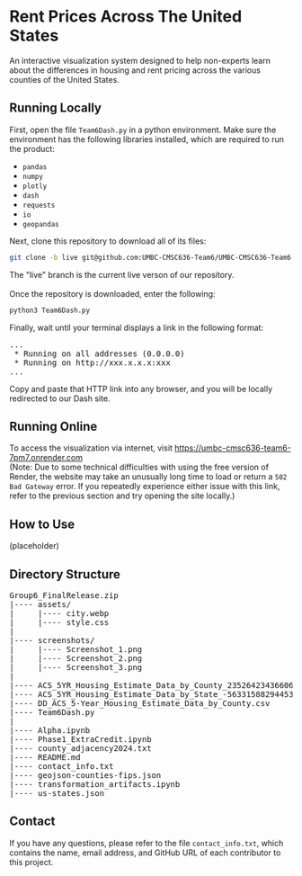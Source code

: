 # Rent Prices Across The United States

An interactive visualization system designed to help non-experts learn about the differences in housing and rent pricing across the various counties of the United States.

## Running Locally

First, open the file `Team6Dash.py` in a python environment. Make sure the environment has the following libraries installed, which are required to run the product:
- `pandas`
- `numpy`
- `plotly`
- `dash`
- `requests`
- `io`
- `geopandas`

Next, clone this repository to download all of its files:
```bash
git clone -b live git@github.com:UMBC-CMSC636-Team6/UMBC-CMSC636-Team6
```
The "live" branch is the current live verson of our repository.<br>
<br>
Once the repository is downloaded, enter the following:
```bash
python3 Team6Dash.py
```
Finally, wait until your terminal displays a link in the following format:
<pre>
...
 * Running on all addresses (0.0.0.0)
 * Running on http://xxx.x.x.x:xxx
...
</pre>
Copy and paste that HTTP link into any browser, and you will be locally redirected to our Dash site.

## Running Online

To access the visualization via internet, visit https://umbc-cmsc636-team6-7pm7.onrender.com<br>
(Note: Due to some technical difficulties with using the free version of Render, the website may take an unusually long time to load or return a `502 Bad Gateway` error. If you repeatedly experience either issue with this link, refer to the previous section and try opening the site locally.)

## How to Use

(placeholder)

## Directory Structure

<pre>
Group6_FinalRelease.zip
|---- assets/
|     |---- city.webp
|     |---- style.css
|
|---- screenshots/
|     |---- Screenshot_1.png
|     |---- Screenshot_2.png
|     |---- Screenshot_3.png
|
|---- ACS_5YR_Housing_Estimate_Data_by_County_2352642343660635057.csv
|---- ACS_5YR_Housing_Estimate_Data_by_State_-5633158829445399210.csv
|---- DD_ACS_5-Year_Housing_Estimate_Data_by_County.csv
|---- Team6Dash.py
|
|---- Alpha.ipynb
|---- Phase1_ExtraCredit.ipynb
|---- county_adjacency2024.txt
|---- README.md
|---- contact_info.txt
|---- geojson-counties-fips.json
|---- transformation_artifacts.ipynb
|---- us-states.json
</pre>

## Contact
If you have any questions, please refer to the file `contact_info.txt`, which contains the name, email address, and GitHub URL of each contributor to this project.
